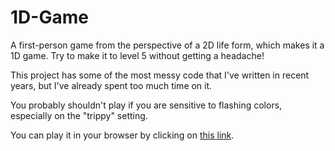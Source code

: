 # 1D-Game
A first-person game from the perspective of a 2D life form, which makes it a 1D game. Try to make it to level 5 without getting a headache!

This project has some of the most messy code that I've written in recent years, but I've already spent too much time on it.

You probably shouldn't play if you are sensitive to flashing colors, especially on the "trippy" setting.

You can play it in your browser by clicking on [this link](https://mashpoe.github.io/1D-Game).
